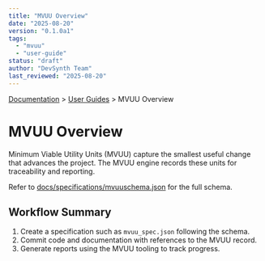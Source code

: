 ```yaml
---
title: "MVUU Overview"
date: "2025-08-20"
version: "0.1.0a1"
tags:
  - "mvuu"
  - "user-guide"
status: "draft"
author: "DevSynth Team"
last_reviewed: "2025-08-20"
---
```


<div class="breadcrumbs">
<a href="../index.md">Documentation</a> &gt; <a href="index.md">User Guides</a> &gt; MVUU Overview
</div>

# MVUU Overview

Minimum Viable Utility Units (MVUU) capture the smallest useful change that advances the project. The MVUU engine records these units for traceability and reporting.

Refer to [docs/specifications/mvuuschema.json](../specifications/mvuuschema.json) for the full schema.

## Workflow Summary

1. Create a specification such as `mvuu_spec.json` following the schema.
2. Commit code and documentation with references to the MVUU record.
3. Generate reports using the MVUU tooling to track progress.
